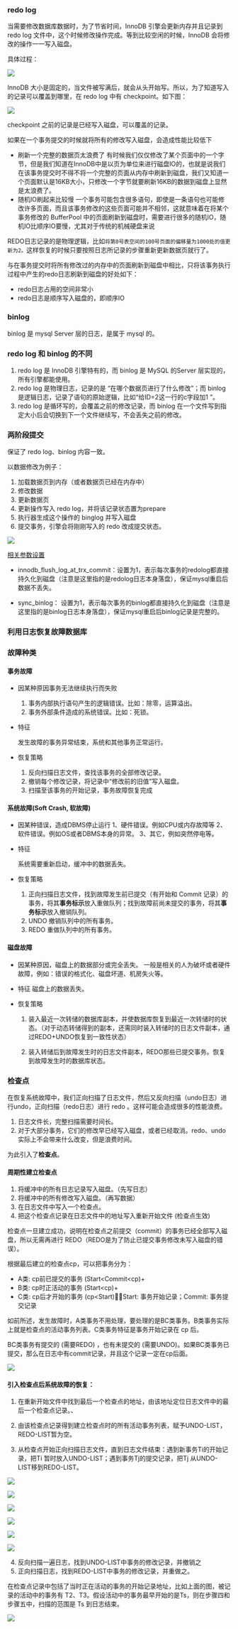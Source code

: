 ### redo log

当需要修改数据库数据时，为了节省时间，InnoDB 引擎会更新内存并且记录到 redo log 文件中，这个时候修改操作完成。等到比较空闲的时候，InnoDB 会将修改的操作一一写入磁盘。

具体过程：

![](img/redo.webp)

InnoDB 大小是固定的，当文件被写满后，就会从头开始写。所以，为了知道写入的记录可以覆盖到哪里，在 redo log 中有 checkpoint。如下图：

![](img/checkpoint.png)

checkpoint 之前的记录是已经写入磁盘，可以覆盖的记录。



如果在一个事务提交的时候就将所有的修改写入磁盘，会造成性能比较低下

+ 刷新一个完整的数据页太浪费了
  有时候我们仅仅修改了某个页面中的一个字节，但是我们知道在InnoDB中是以页为单位来进行磁盘IO的，也就是说我们在该事务提交时不得不将一个完整的页面从内存中刷新到磁盘，我们又知道一个页面默认是16KB大小，只修改一个字节就要刷新16KB的数据到磁盘上显然是太浪费了。
+ 随机IO刷起来比较慢
  一个事务可能包含很多语句，即使是一条语句也可能修改许多页面，而且该事务修改的这些页面可能并不相邻，这就意味着在将某个事务修改的 BufferPool 中的页面刷新到磁盘时，需要进行很多的随机IO，随机IO比顺序IO要慢，尤其对于传统的机械硬盘来说

REDO日志记录的是物理逻辑，比如`将第0号表空间的100号页面的偏移量为1000处的值更新为2。`这样恢复的时候只要按照日志所记录的步骤重新更新数据页就行了。



与在事务提交时将所有修改过的内存中的页面刷新到磁盘中相比，只将该事务执行过程中产生的redo日志刷新到磁盘的好处如下：

+ redo日志占用的空间非常小
+ redo日志是顺序写入磁盘的，即顺序IO

### binlog

binlog 是 mysql Server 层的日志，是属于 mysql 的。

### redo log 和 binlog 的不同

1. redo log 是 InnoDB 引擎特有的，而 binlog 是 MySQL 的Server 层实现的，所有引擎都能使用。
2. redo log 是物理日志，记录的是 “在哪个数据页进行了什么修改”；而 binlog 是逻辑日志，记录了语句的原始逻辑，比如“给ID=2这一行的c字段加1 ”。
3. redo log 是循环写的，会覆盖之前的修改记录，而 binlog 在一个文件写到指定大小后会切换到下一个文件继续写，不会丢失之前的修改。

### 两阶段提交

保证了 redo log、binlog 内容一致。

以数据修改为例子：

1. 加载数据页到内存（或者数据页已经在内存中）
2. 修改数据
3. 更新数据页
4. 更新操作写入 redo log，并将该记录状态置为prepare
5. 执行器生成这个操作的 binglog 并写入磁盘
6. 提交事务，引擎会将刚刚写入的 redo 改成提交状态。

![](img/twopart.webp)

[相关参数设置](https://www.jianshu.com/p/4bcfffb27ed5)

+ innodb_flush_log_at_trx_commit：设置为1，表示每次事务的redolog都直接持久化到磁盘（注意是这里指的是redolog日志本身落盘），保证mysql重启后数据不丢失。

+ sync_binlog： 设置为1，表示每次事务的binlog都直接持久化到磁盘（注意是这里指的是binlog日志本身落盘），保证mysql重启后binlog记录是完整的。

### 利用日志恢复故障数据库

### 故障种类

#### 事务故障

+ 因某种原因事务无法继续执行而失败

  1. 事务内部执行语句产生的逻辑错误。比如：除零，运算溢出。
  2. 事务外部条件造成的系统错误。比如：死锁。

+ 特征

  发生故障的事务异常结束，系统和其他事务正常运行。

+ 恢复策略

  1. 反向扫描日志文件，查找该事务的全部修改记录。
  2. 撤销每个修改记录，将记录中“修改前的旧值”写入磁盘。
  3. 扫描至该事务的开始记录，事务故障恢复完成

#### 系统故障(Soft Crash, 软故障)

+ 因某种错误，造成DBMS停止运行
  1、硬件错误。例如CPU或内存故障等
  2、软件错误。例如OS或者DBMS本身的异常。
  3、其它，例如突然停电等。

+ 特征

  系统需要重新启动，缓冲中的数据丢失。

+ 恢复策略

  1. 正向扫描日志文件，找到故障发生前已提交（有开始和 Commit 记录）的事务，将其**事务标示**放入重做队列；找到故障前尚未提交的事务，将其**事务标示**放入撤销队列。
  2. UNDO 撤销队列中的所有事务。
  3. REDO 重做队列中的所有事务。

#### 磁盘故障

+ 因某种原因，磁盘上的数据部分或完全丢失。
  一般是相关的人为破坏或者硬件故障，例如：错误的格式化、磁盘坏道、机房失火等。

+ 特征
  磁盘上的数据丢失。

+ 恢复策略

  1. 装入最近一次转储的数据库副本，并使数据库恢复到最近一次转储时的状态。（对于动态转储得到的副本，还需同时装入转储时的日志文件副本，通过REDO+UNDO恢复到一致性状态）

  2. 装入转储后到故障发生时的日志文件副本，REDO那些已提交事务。恢复到故障发生时的数据库状态。



### 检查点

在恢复系统故障中，我们正向扫描了日志文件，然后又反向扫描（undo日志）进行undo，正向扫描（redo日志）进行 redo 。这样可能会造成很多的性能浪费。

1. 日志文件长，完整扫描需要时间长。
2. 对于大部分事务，它们的修改早已经写入磁盘，或者已经取消。redo、undo 实际上不会带来什么改变，但是浪费时间。

为此引入了**检查点**。

#### 周期性建立检查点

1. 将缓冲中的所有日志记录写入磁盘。（先写日志）
2. 将缓冲中的所有修改写入磁盘。（再写数据）
3. 在日志文件中写入一个检查点。
4. 把这个检查点记录在日志文件中的地址写入重新开始文件 (检查点生效)

检查点一旦建立成功，说明在检查点之前提交（commit）的事务已经全部写入磁盘，所以无需再进行 REDO（REDO是为了防止已提交事务修改未写入磁盘的错误）。

根据最后建立的检查点cp，可以把事务分为：

+ A类: cp前已提交的事务 (Start<Commit<cp)+
+ B类: cp时正活动的事务 (Start<cp)+
+ C类: cp后才开始的事务 (cp<Start)Start:  事务开始记录；Commit:  事务提交记录

如前所述，发生故障时，A类事务不用处理，要处理的是BC类事务。B类事务实际上就是检查点的活动事务列表。C类事务特征是事务开始记录在 cp 后。

BC类事务有提交的 (需要REDO) ，也有未提交的 (需要UNDO)。如果BC类事务已提交，那么在日志中有commit记录，并且这个记录一定在cp后面。

![](img/checkpoint1.png)

#### 引入检查点后系统故障的恢复：

1. 在重新开始文件中找到最后一个检查点的地址，由该地址定位日志文件中的最后一个检查点记录。、
2.  由该检查点记录得到建立检查点时的所有活动事务列表，赋予UNDO-LIST，REDO-LIST暂为空。

3. 从检查点开始正向扫描日志文件，直到日志文件结束：遇到新事务Ti的开始记录，把Ti 暂时放入UNDO-LIST；遇到事务Tj的提交记录，把Tj 从UNDO-LIST移到REDO-LIST。

![](img/check1.png)

![](img/check2.png)

![](img/check3.png)

![](img/check4.png)

![](img/check5.png)

![](img/check6.png)

4. 反向扫描一遍日志，找到UNDO-LIST中事务的修改记录，并撤销之
5. 正向扫描日志，找到REDO-LIST中事务的修改记录，并重做之。

在检查点记录中包括了当时正在活动的事务的开始记录地址，比如上面的图，被记录的活动中的事务有 T2、T3。假设活动中的事务最早开始的是Ts，则在步骤四和步骤五中，扫描的范围是 Ts 到日志结束。

![](img/checkrange.png)

